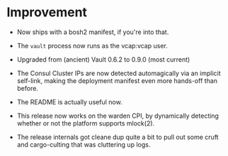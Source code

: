 # Improvement

- Now ships with a bosh2 manifest, if you're into that.

- The `vault` process now runs as the vcap:vcap user.

- Upgraded from (ancient) Vault 0.6.2 to 0.9.0 (most current)

- The Consul Cluster IPs are now detected automagically via an
  implicit self-link, making the deployment manifest even more
  hands-off than before.

- The README is actually useful now.

- This release now works on the warden CPI, by dynamically
  detecting whether or not the platform supports mlock(2).

- The release internals got cleane dup quite a bit to pull out
  some cruft and cargo-culting that was cluttering up logs.
